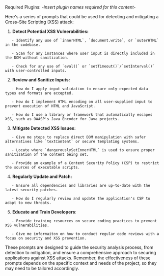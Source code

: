 Required Plugins: -*insert plugin names required for this content*-

Here's a series of prompts that could be used for detecting and mitigating a Cross-Site Scripting (XSS) attack:

1. **Detect Potential XSS Vulnerabilities:**
```
   - Identify any use of `innerHTML`, `document.write`, or `outerHTML` in the codebase.
```
```
   - Scan for any instances where user input is directly included in the DOM without sanitization.
```
```
   - Check for any use of `eval()` or `setTimeout()`/`setInterval()` with user-controlled inputs.
```
2. **Review and Sanitize Inputs:**
```
   - How do I apply input validation to ensure only expected data types and formats are accepted.
```
```
   - How do I implement HTML encoding on all user-supplied input to prevent execution of HTML and JavaScript.
```
```
   - How do I use a library or framework that automatically escapes XSS, such as OWASP's Java Encoder for Java projects.
```
3. **Mitigate Detected XSS Issues:**
```
   - Give me steps to replace direct DOM manipulation with safer alternatives like `textContent` or secure templating systems.
```
```
   - Locate where `dangerouslySetInnerHTML` is used to ensure proper sanitization of the content being set.
```
```
   - Provide an example of a Content Security Policy (CSP) to restrict the sources of executable scripts.
```
4. **Regularly Update and Patch:**
```
   - Ensure all dependencies and libraries are up-to-date with the latest security patches.
```
```
   - How do I regularly review and update the application's CSP to adapt to new threats.
```
5. **Educate and Train Developers:**
```
   - Provide training resources on secure coding practices to prevent XSS vulnerabilities.
```
```
   - Give me informaiton on how to conduct regular code reviews with a focus on security and XSS prevention.
```  

These prompts are designed to guide the security analysis process, from detection to mitigation, and ensure a comprehensive approach to securing applications against XSS attacks. Remember, the effectiveness of these prompts depends on the specific context and needs of the project, so they may need to be tailored accordingly.
